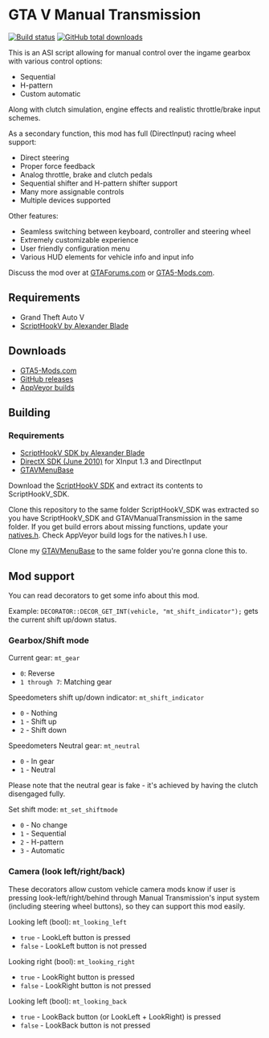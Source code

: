 [comment]: # (GitHub README.md)

GTA V Manual Transmission
=========================
[![Build status](https://ci.appveyor.com/api/projects/status/gy6yh17lp5l1k48d?svg=true)](https://ci.appveyor.com/project/E66666666/gtavmanualtransmission) [![GitHub total downloads](https://img.shields.io/github/downloads/E66666666/GTAVManualTransmission/total.svg)](https://github.com/E66666666/GTAVManualTransmission/releases)

This is an ASI script allowing for manual control over the ingame gearbox with various control options:
  * Sequential 
  * H-pattern
  * Custom automatic
  
Along with clutch simulation, engine effects and realistic throttle/brake input schemes.

As a secondary function, this mod has full (DirectInput) racing wheel support: 
  * Direct steering
  * Proper force feedback
  * Analog throttle, brake and clutch pedals
  * Sequential shifter and H-pattern shifter support
  * Many more assignable controls
  * Multiple devices supported
  
Other features:
  * Seamless switching between keyboard, controller and steering wheel
  * Extremely customizable experience
  * User friendly configuration menu
  * Various HUD elements for vehicle info and input info

Discuss the mod over at [GTAForums.com](http://gtaforums.com/topic/840830-manual-transmission/) or [GTA5-Mods.com](https://forums.gta5-mods.com/topic/1840/script-wip-manual-transmission-steering-wheel-support-4-0).


## Requirements
* Grand Theft Auto V
* [ScriptHookV by Alexander Blade](http://www.dev-c.com/gtav/scripthookv/)

## Downloads

* [GTA5-Mods.com](https://www.gta5-mods.com/scripts/manual-transmission-ikt)
* [GitHub releases](https://github.com/E66666666/GTAVManualTransmission/releases)
* [AppVeyor builds](https://ci.appveyor.com/project/E66666666/gtavmanualtransmission/build/artifacts)

## Building

### Requirements
* [ScriptHookV SDK by Alexander Blade](http://www.dev-c.com/gtav/scripthookv/)
* [DirectX SDK (June 2010)](https://www.microsoft.com/en-us/download/details.aspx?id=6812) for XInput 1.3 and DirectInput
* [GTAVMenuBase](https://github.com/E66666666/GTAVMenuBase)

Download the [ScriptHookV SDK](http://www.dev-c.com/gtav/scripthookv/) and extract its contents to ScriptHookV_SDK.

Clone this repository to the same folder ScriptHookV_SDK was extracted so you have ScriptHookV_SDK and GTAVManualTransmission in the same folder. If you get build errors about missing functions, update your [natives.h](http://www.dev-c.com/nativedb/natives.h). Check AppVeyor build logs for the natives.h I use.

Clone my [GTAVMenuBase](https://github.com/E66666666/GTAVMenuBase) to the same folder you're gonna clone this to.

## Mod support  

You can read decorators to get some info about this mod.

Example: ```DECORATOR::DECOR_GET_INT(vehicle, "mt_shift_indicator");``` gets the current shift up/down status.

### Gearbox/Shift mode

Current gear: `mt_gear`
* `0`: Reverse
* `1 through 7`: Matching gear

Speedometers shift up/down indicator: `mt_shift_indicator`
* `0` - Nothing
* `1` - Shift up
* `2` - Shift down

Speedometers Neutral gear: `mt_neutral`
* `0` - In gear
* `1` - Neutral

Please note that the neutral gear is fake - it's achieved by having the clutch disengaged fully.

Set shift mode: `mt_set_shiftmode`
* `0` - No change
* `1` - Sequential
* `2` - H-pattern
* `3` - Automatic

### Camera (look left/right/back)

These decorators allow custom vehicle camera mods know if user is pressing look-left/right/behind through Manual Transmission's input system (including steering wheel buttons), so they can support this mod easily.

Looking left (bool): `mt_looking_left`
* `true`  - LookLeft button is pressed
* `false` - LookLeft button is not pressed

Looking right (bool): `mt_looking_right`
* `true`  - LookRight button is pressed
* `false` - LookRight button is not pressed

Looking left (bool): `mt_looking_back`
* `true`  - LookBack button (or LookLeft + LookRight) is pressed
* `false` - LookBack button is not pressed
